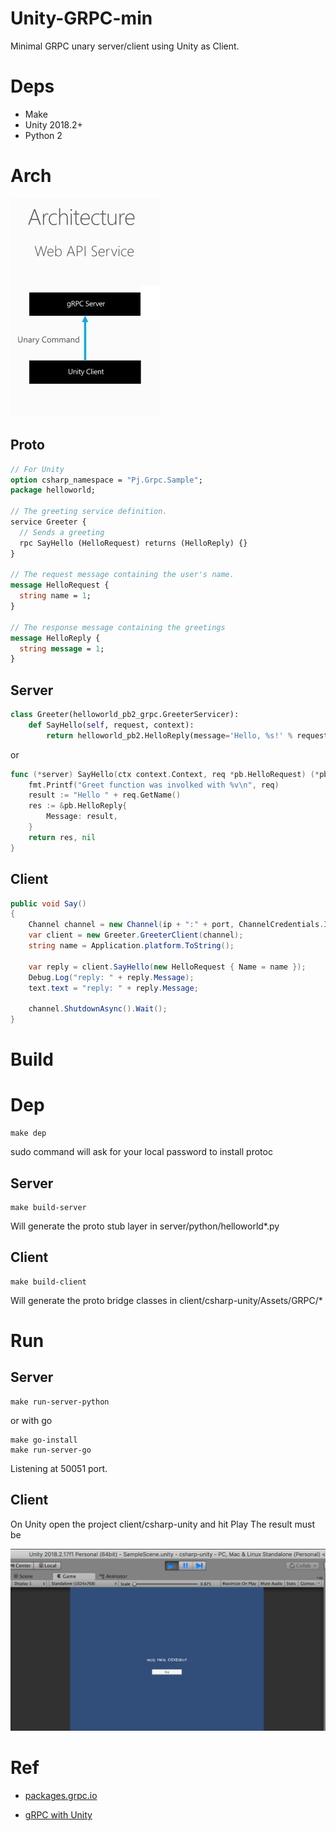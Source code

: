 # Unity-GRPC-min

Minimal GRPC unary server/client using Unity as Client.

# Deps

* Make
* Unity 2018.2+
* Python 2

# Arch

![](doc/grpc-unary-with-unity.png)


## Proto

```proto
// For Unity
option csharp_namespace = "Pj.Grpc.Sample";
package helloworld;

// The greeting service definition.
service Greeter {
  // Sends a greeting
  rpc SayHello (HelloRequest) returns (HelloReply) {}
}

// The request message containing the user's name.
message HelloRequest {
  string name = 1;
}

// The response message containing the greetings
message HelloReply {
  string message = 1;
}
```

## Server

```python
class Greeter(helloworld_pb2_grpc.GreeterServicer):
    def SayHello(self, request, context):
        return helloworld_pb2.HelloReply(message='Hello, %s!' % request.name)
```
or

```go
func (*server) SayHello(ctx context.Context, req *pb.HelloRequest) (*pb.HelloReply, error) {
	fmt.Printf("Greet function was involked with %v\n", req)
	result := "Hello " + req.GetName()
	res := &pb.HelloReply{
		Message: result,
	}
	return res, nil
}
```

## Client

```csharp
public void Say()
{
    Channel channel = new Channel(ip + ":" + port, ChannelCredentials.Insecure);
    var client = new Greeter.GreeterClient(channel);
    string name = Application.platform.ToString();

    var reply = client.SayHello(new HelloRequest { Name = name });
    Debug.Log("reply: " + reply.Message);
    text.text = "reply: " + reply.Message;

    channel.ShutdownAsync().Wait();
}
```

# Build

# Dep

    make dep

sudo command will ask for your local password to install protoc

## Server

    make build-server

Will generate the proto stub layer in server/python/helloworld*.py

## Client

    make build-client

Will generate the proto bridge classes in client/csharp-unity/Assets/GRPC/*


# Run


## Server

    make run-server-python

or with go
    
    make go-install
    make run-server-go

Listening at 50051 port.

## Client

On Unity open the project client/csharp-unity and hit Play
The result must be

![](doc/unity-grpc-running.png)


# Ref

* [packages.grpc.io](https://packages.grpc.io)

* [gRPC with Unity](https://shamaton.orz.hm/blog/archives/553)
